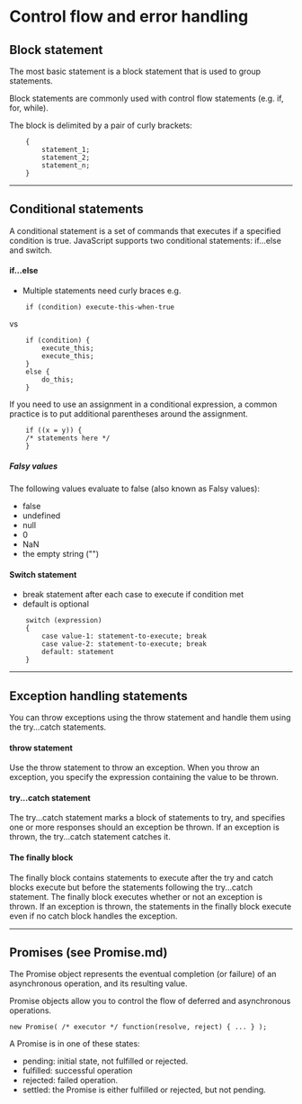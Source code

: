 # Control flow and error handling

## Block statement

The most basic statement is a block statement that is used to group statements.

Block statements are commonly used with control flow statements (e.g. if, for, while).

The block is delimited by a pair of curly brackets:

```
    {
        statement_1;
        statement_2;
        statement_n;
    }
```
---

## Conditional statements

A conditional statement is a set of commands that executes if a specified condition is true. JavaScript supports two conditional statements: if...else and switch.

#### if...else
* Multiple statements need curly braces
e.g.

``` 
    if (condition) execute-this-when-true 
```
vs

```
    if (condition) {
        execute_this;
        execute_this;
    }
    else {
        do_this;
    }
```

If you need to use an assignment in a conditional expression, a common practice is to put additional parentheses around the assignment.

```
    if ((x = y)) {
    /* statements here */
    }
```

##### Falsy values

The following values evaluate to false (also known as Falsy values):

* false
* undefined
* null
* 0
* NaN
* the empty string ("")


#### Switch statement

* break statement after each case to execute if condition met
* default is optional

```
    switch (expression) 
    {
        case value-1: statement-to-execute; break
        case value-2: statement-to-execute; break
        default: statement 
    }
```

---

## Exception handling statements

You can throw exceptions using the throw statement and handle them using the try...catch statements.

#### throw statement

Use the throw statement to throw an exception. When you throw an exception, you specify the expression containing the value to be thrown.

#### try...catch statement

The try...catch statement marks a block of statements to try, and specifies one or more responses should an exception be thrown. If an exception is thrown, the try...catch statement catches it.

#### The finally block

The finally block contains statements to execute after the try and catch blocks execute but before the statements following the try...catch statement. The finally block executes whether or not an exception is thrown. If an exception is thrown, the statements in the finally block execute even if no catch block handles the exception.

---

## Promises (see Promise.md)

The Promise object represents the eventual completion (or failure) of an asynchronous operation, and its resulting value.

Promise objects allow you to control the flow of deferred and asynchronous operations.

``` new Promise( /* executor */ function(resolve, reject) { ... } ); ```

A Promise is in one of these states:

* pending: initial state, not fulfilled or rejected.
* fulfilled: successful operation
* rejected: failed operation.
* settled: the Promise is either fulfilled or rejected, but not pending.
